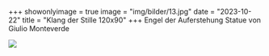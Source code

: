 +++
showonlyimage = true
image = "img/bilder/13.jpg"
date = "2023-10-22"
title = "Klang der Stille 120x90"
+++
Engel der Auferstehung
Statue von Giulio Monteverde

![](/img/bilder/13.jpg)